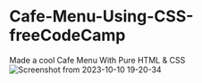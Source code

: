 # Cafe-Menu-Using-CSS-freeCodeCamp
Made a cool Cafe Menu With Pure HTML & CSS
![Screenshot from 2023-10-10 19-20-34](https://github.com/rupraj-0406/Cafe-Menu-Using-CSS-freeCodeCamp/assets/72256046/2ce7636b-0ec6-4eef-ade0-69de74d9a606)
